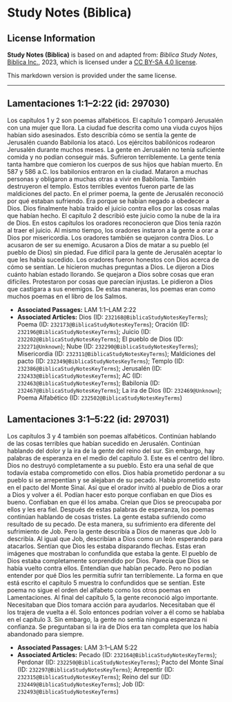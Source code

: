 # Study Notes (Biblica)

## License Information

**Study Notes (Biblica)** is based on and adapted from: _Biblica Study Notes_, [Biblica Inc.](https://www.biblica.com/), 2023, which is licensed under a [CC BY-SA 4.0 license](https://creativecommons.org/licenses/by-sa/4.0/legalcode.en).

This markdown version is provided under the same license.



--------------------------------

## Lamentaciones 1:1–2:22 (id: 297030)

Los capítulos 1 y 2 son poemas alfabéticos. El capítulo 1 comparó Jerusalén con una mujer que llora. La ciudad fue descrita como una viuda cuyos hijos habían sido asesinados. Esto describía cómo se sentía la gente de Jerusalén cuando Babilonia los atacó. Los ejércitos babilónicos rodearon Jerusalén durante muchos meses. La gente en Jerusalén no tenía suficiente comida y no podían conseguir más. Sufrieron terriblemente. La gente tenía tanta hambre que comieron los cuerpos de sus hijos que habían muerto. En 587 y 586 a.C. los babilonios entraron en la ciudad. Mataron a muchas personas y obligaron a muchas otras a vivir en Babilonia. También destruyeron el templo. Estos terribles eventos fueron parte de las maldiciones del pacto. En el primer poema, la gente de Jerusalén reconoció por qué estaban sufriendo. Era porque se habían negado a obedecer a Dios. Dios finalmente había traído el juicio contra ellos por las cosas malas que habían hecho. El capítulo 2 describió este juicio como la nube de la ira de Dios. En estos capítulos los oradores reconocieron que Dios tenía razón al traer el juicio. Al mismo tiempo, los oradores instaron a la gente a orar a Dios por misericordia. Los oradores también se quejaron contra Dios. Lo acusaron de ser su enemigo. Acusaron a Dios de matar a su pueblo (el pueblo de Dios) sin piedad. Fue difícil para la gente de Jerusalén aceptar lo que les había sucedido. Los oradores fueron honestos con Dios acerca de cómo se sentían. Le hicieron muchas preguntas a Dios. Le dijeron a Dios cuánto habían estado llorando. Se quejaron a Dios sobre cosas que eran difíciles. Protestaron por cosas que parecían injustas. Le pidieron a Dios que castigara a sus enemigos. De estas maneras, los poemas eran como muchos poemas en el libro de los Salmos.

* **Associated Passages:** LAM 1:1–LAM 2:22
* **Associated Articles:** Dios (ID: `232168@BiblicaStudyNotesKeyTerms`); Poema (ID: `232173@BiblicaStudyNotesKeyTerms`); Oración (ID: `232196@BiblicaStudyNotesKeyTerms`); Juicio (ID: `232202@BiblicaStudyNotesKeyTerms`); El pueblo de Dios (ID: `232271@Unknown`); Nube (ID: `232290@BiblicaStudyNotesKeyTerms`); Misericordia (ID: `232311@BiblicaStudyNotesKeyTerms`); Maldiciones del pacto (ID: `232349@BiblicaStudyNotesKeyTerms`); Templo (ID: `232386@BiblicaStudyNotesKeyTerms`); Jerusalén (ID: `232433@BiblicaStudyNotesKeyTerms`); AC (ID: `232463@BiblicaStudyNotesKeyTerms`); Babilonia (ID: `232467@BiblicaStudyNotesKeyTerms`); La ira de Dios (ID: `232469@Unknown`); Poema Alfabético (ID: `232502@BiblicaStudyNotesKeyTerms`)

## Lamentaciones 3:1–5:22 (id: 297031)

Los capítulos 3 y 4 también son poemas alfabéticos. Continúan hablando de las cosas terribles que habían sucedido en Jerusalén. Continúan hablando del dolor y la ira de la gente del reino del sur. Sin embargo, hay palabras de esperanza en el medio del capítulo 3\. Este es el centro del libro. Dios no destruyó completamente a su pueblo. Esto era una señal de que todavía estaba comprometido con ellos. Dios había prometido perdonar a su pueblo si se arrepentían y se alejaban de su pecado. Había prometido esto en el pacto del Monte Sinaí. Así que el orador invitó al pueblo de Dios a orar a Dios y volver a él. Podían hacer esto porque confiaban en que Dios es bueno. Confiaban en que él los amaba. Creían que Dios se preocupaba por ellos y les era fiel. Después de estas palabras de esperanza, los poemas continúan hablando de cosas tristes. La gente estaba sufriendo como resultado de su pecado. De esta manera, su sufrimiento era diferente del sufrimiento de Job. Pero la gente describía a Dios de maneras que Job lo describía. Al igual que Job, describían a Dios como un león esperando para atacarlos. Sentían que Dios les estaba disparando flechas. Estas eran imágenes que mostraban lo confundida que estaba la gente. El pueblo de Dios estaba completamente sorprendido por Dios. Parecía que Dios se había vuelto contra ellos. Entendían que habían pecado. Pero no podían entender por qué Dios les permitía sufrir tan terriblemente. La forma en que está escrito el capítulo 5 muestra lo confundidos que se sentían. Este poema no sigue el orden del alfabeto como los otros poemas en Lamentaciones. Al final del capítulo 5, la gente reconoció algo importante. Necesitaban que Dios tomara acción para ayudarlos. Necesitaban que él los trajera de vuelta a él. Solo entonces podrían volver a él como se hablaba en el capítulo 3\. Sin embargo, la gente no sentía ninguna esperanza ni confianza. Se preguntaban si la ira de Dios era tan completa que los había abandonado para siempre.

* **Associated Passages:** LAM 3:1–LAM 5:22
* **Associated Articles:** Pecado (ID: `232164@BiblicaStudyNotesKeyTerms`); Perdonar (ID: `232250@BiblicaStudyNotesKeyTerms`); Pacto del Monte Sinaí (ID: `232297@BiblicaStudyNotesKeyTerms`); Arrepentir (ID: `232315@BiblicaStudyNotesKeyTerms`); Reino del sur (ID: `232449@BiblicaStudyNotesKeyTerms`); Job (ID: `232493@BiblicaStudyNotesKeyTerms`)

